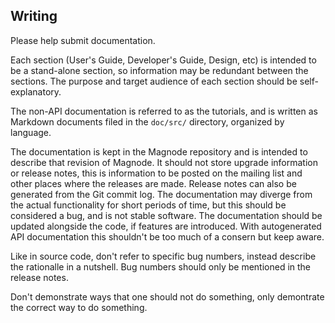 ## Writing
Please help submit documentation.

Each section (User's Guide, Developer's Guide, Design, etc) is intended to be a stand-alone section, so information may be redundant between the sections. The purpose and target audience of each section should be self-explanatory.

The non-API documentation is referred to as the tutorials, and is written as Markdown documents filed in the `doc/src/` directory, organized by language.

The documentation is kept in the Magnode repository and is intended to describe that revision of Magnode. It should not store upgrade information or release notes, this is information to be posted on the mailing list and other places where the releases are made. Release notes can also be generated from the Git commit log. The documentation may diverge from the actual functionality for short periods of time, but this should be considered a bug, and is not stable software. The documentation should be updated alongside the code, if features are introduced. With autogenerated API documentation this shouldn't be too much of a consern but keep aware.

Like in source code, don't refer to specific bug numbers, instead describe the rationalle in a nutshell. Bug numbers should only be mentioned in the release notes.

Don't demonstrate ways that one should not do something, only demontrate the correct way to do something.
